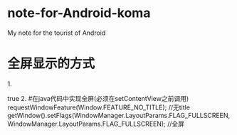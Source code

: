 # note-for-Android-koma
My note for the tourist of Android

# 全屏显示的方式
1.<!--去掉标题栏--> 
 <style name="Theme.AppCompat.Light.NoActionBar">
    <item name="windowActionBar">false</item>
    <item name="windowNoTitle">true</item>
</style>
<!--全屏属性-->
<item name="android:windowFullscreen">true</item>
2. #在java代码中实现全屏(必须在setContentView之前调用)
requestWindowFeature(Window.FEATURE_NO_TITLE); //无title  
getWindow().setFlags(WindowManager.LayoutParams.FLAG_FULLSCREEN,WindowManager.LayoutParams.FLAG_FULLSCREEN); //全屏  

#

